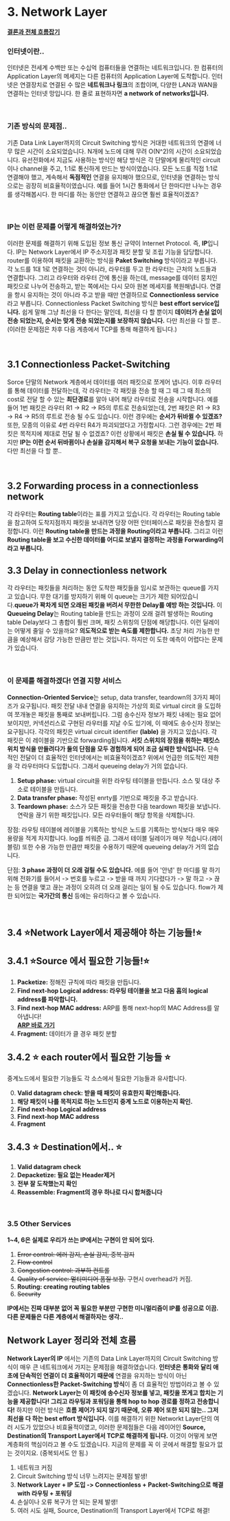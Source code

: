 # 3. Network Layer

**[결론과 전체 흐름잡기](#network-layer-정리와-전체-흐름)**

### 인터넷이란..
인터넷은 전세계 수백만 또는 수십억 컴퓨터들을 연결하는 네트워크입니다. 한 컴퓨터의 Application Layer의 메세지는 다른 컴퓨터의 Application Layer에 도착합니다. 인터넷은 연결장치로 연결된 수 많은 **네트워크나 링크**의 조합이며, 다양한 LAN과 WAN을 연결하는 인터넷 망입니다. 한 줄로 표현하자면 **a network of networks입니다.**        

<br/>

### 기존 방식의 문제점..
기존 Data Link Layer까지의 Circuit Switching 방식은 거대한 네트워크의 연결에 너무 많은 시간이 소요되었습니다. N개에 노드에 대해 무려 O(N^2)의 시간이 소요되었습니다. 유선전화에서 지금도 사용하는 방식인 해당 방식은 각 단말에게 물리적인 circuit이나 channel을 주고, 1:1로 통신하게 만드는 방식이였습니다. 모든 노드를 직접 1:1로 연결해야 했고, 계속해서 **독점적인** 연결을 유지해야 했으므로, 인터넷을 연결하는 방식으로는 굉장히 비효율적이였습니다. 예를 들어 1시간 통화에서 단 한마디만 나누는 경우를 생각해봅시다. 한 마디를 하는 동안만 연결하고 끊으면 훨씬 효율적이겠죠?      

<br/>

### IP는 이런 문제를 어떻게 해결하였는가?
이러한 문제를 해결하기 위해 도입된 정보 통신 규약이 Internet Protocol. 즉, **IP**입니다. IP는 Network Layer에서 IP 주소지정과 패킷 분할 및 조립 기능을 담당합니다. router를 이용하여 패킷을 교환하는 방식을 **Paket Switching** 방식이라고 부릅니다. 각 노드를 1대 1로 연결하는 것이 아니라, 라우터를 두고 한 라우터는 근처의 노드들과 연결합니다. 그리고 라우터와 라우터 간에 통신을 하는데, message를 데이터 뭉치인 패킷으로 나누어 전송하고, 받는 쪽에서는 다시 모아 원본 메세지를 복원해냅니다. 연결을 항시 유지하는 것이 아니라 주고 받을 때만 연결하므로 **Connectionless service**라고 부릅니다. Connectionless Packet Switching 방식은 **best effort service입니다.** 쉽게 말해 그냥 최선을 다 한다는 말인데, 최선을 다 할 뿐이지 **데이터가 손실 없이 전송 되었는지, 순서는 맞게 전송 되었는지를 보장하지 않습니다.** 다만 최선을 다 할 뿐.. (이러한 문제점은 차후 다음 계층에서 TCP를 통해 해결하게 됩니다.)

<br/>

## 3.1 Connectionless Packet-Switching
Sorce 단말의 Network 계층에서 데이터를 여러 패킷으로 쪼게어 냅니다. 이후 라우터를 통해 데이터를 전달하는데, 각 라우터는 각 패킷을 전송 할 때 그 때 그 때 최소의 cost로 전달 할 수 있는 **최단경로**를 알아 내어 해당 라우터로 전송을 시작합니다. 예를 들어 1번 패킷은 라우터 R1 ->  R2 -> R5의 루트로 전송되었는데, 2번 패킷은 R1 -> R3 -> R4 -> R5의 루트로 전송 될 수도 있습니다. 이런 경우에는 **순서가 뒤바뀔 수 있겠죠?** 또한, 모종의 이유로 4번 라우터 R4가 파괴되었다고 가정합시다. 그런 경우에는 2번 패킷은 목적지에 제대로 전달 될 수 없겠죠? 이런 상황에서 패킷은 **손실 될 수 있습니다.** 하지만 **IP는 이런 순서 뒤바뀜이나 손실을 감지해서 복구 요청을 보내는 기능이 없습니다.** 다만 최선을 다 할 뿐.. 


<br/>

## 3.2 Forwarding process in a connectionless network
각 라우터는 **Routing table**이라는 표를 가지고 있습니다. 각 라우터는 Routing table을 참고하여 도착지점까지 패킷을 보내려면 당장 어떤 인터페이스로 패킷을 전송할지 결정합니다. 이런 **Routing table을 만드는 과정을 Routing이라고 부릅니다.** 그리고 이런 **Routing table을 보고 수신한 데이터를 어디로 보낼지 결정하는 과정을 Forwarding이라고 부릅니다.**

## 3.3 Delay in connectionless network
각 라우터는 패킷들을 처리하는 동안 도착한 패킷들을 임시로 보관하는 queue를 가지고 있습니다. 무한 대기를 방지하기 위해 이 queue는 크기가 제한 되어있습니다.**queue가 꽉차게 되면 오래된 패킷을 버려서 무한한 Delay를 예방 하는 것입니다.** 이 **Queueing Delay**는 Routing table을 만드는 과정이 오래 걸려 발생하는 Routing table Delay보다 그 총합이 훨씬 크며, 패킷 스위칭의 단점에 해당합니다. 이런 딜레이는 어떻게 줄일 수 있을까요? **의도적으로 받는 속도를 제한합니다.** 초당 처리 가능한 만큼을 예상해서 감당 가능한 만큼만 받는 것입니다. 하지만 이 도한 예측이 어렵다는 문제가 있습니다.

<br/>

### 이 문제를 해결하겠다! 연결 지향 서비스
**Connection-Oriented Service**는 setup, data transfer, teardown의 3가지 페이즈가 요구됩니다. 패킷 전달 내내 연결을 유지하는 가상의 회로 virtual circit 을 도입하여 쪼개놓은 패킷을 통째로 보내버립니다. 그럼 송수신자 정보가 패킷 내에는 필요 없어 보이지만, 커넥션리스로 구현된 라우터를 지날 수도 있기에, 이 때에도 송수신자 정보는 요구됩니다. 각각의 패킷은 virtual circuit identifier **(lable)** 을 가지고 있습니다. 각 패킷은 이 레이블을 기반으로 forwarding됩니다. **서킷 스위치의 장점을 취하는 패킷스위치 방식을 만들려다가 둘의 단점을 모두 경험하게 되어 조금 실패한 방식입니다.** 단속적인 전달이 더 효율적인 인터넷에서는 비효율적이겠죠? 위에서 언급한 의도적인 제한을 각 라우터마다 도입합니다. 그래서 queueing delay가 거의 없습니다.

1. **Setup phase:** virtual circuit을 위한 라우팅 테이블을 만듭니다. 소스 및 대상 주소로 테이블을 만듭니다.
2. **Data transfer phase:** 작성된 enrty를 기반으로 패킷을 주고 받습니다.
3. **Teardown phase:** 소스가 모든 패킷을 전송한 다음 teardown 패킷을 보냅니다. 연락을 끊기 위한 패킷입니다. 모든 라우터들이 해당 항목을 삭제합니다.

장점: 라우팅 테이블에 레이블을 기록하는 방식은 노드를 기록하는 방식보다 매우 매우 용량을 적게 차지합니다. log를 씌워준 급. 그래서 테이블 딜레이가 매우 적습니다.(레이블링) 또한 수용 가능한 만큼만 패킷을 수용하기 때문에 queueing delay가 거의 없습니다.

단점: **3 phase 과정이 더 오래 걸릴 수도 있습니다.** 에를 들어 '안녕' 한 마디를 말 하기 위해 전화기를 들어서  -> 번호를 누르고 -> 받을 때 까지 기다렸다가 -> 말 하고 -> 끊는 등 연결을 맺고 끊는 과정이 오히려 더 오래 걸리는 일이 될 수도 있습니다. flow가 제한 되어있는 **국가간의 통신** 등에는 유리하다고 볼 수 있습니다.

<br/>

## 3.4 ⭐Network Layer에서 제공해야 하는 기능들!⭐

## 3.4.1 ⭐Source 에서 필요한 기능들!⭐
1. **Packetize:** 정해진 규칙에 따라 패킷을 만듭니다.
2. **Find next-hop Logical address: 라우팅 테이블을 보고 다음 홉의 logical address를 파악합니다.**
3. **Find next-hop MAC address:** ARP를 통해 next-hop의 MAC Address를 알아냅니다!     
**[ARP 바로 가기](https://github.com/binary-ho/TIL-public/blob/main/3%ED%95%99%EB%85%84%201%ED%95%99%EA%B8%B0/Computer%20Network/8.%20ARP.md)**
4. **Fragment:** 데이터가 클 경우 패킷 분할 

## 3.4.2 ⭐ each router에서 필요한 기능들 ⭐
중계노드에서 필요한 기능들도 각 소스에서 필요한 기능들과 유사합니다.

0. **Valid datagram check: 받을 때 패킷이 유효한지 확인해줍니다.** 
1. **해당 패킷이 나를 목적지로 하는 노드인지 중계 노드로 이용하는지 확인.**
2. **Find next-hop Logical address** 
3. **Find next-hop MAC address**
4. **Fragment**

## 3.4.3 ⭐ Destination에서.. ⭐

1. **Valid datagram check** 
2. **Depacketize: 필요 없는 Header제거**
3. **전부 잘 도착했는지 확인**
4. **Reassemble: Fragment의 경우 하나로 다시 합쳐줍니다**

<br/>

### 3.5 Other Services
**1~4, 6은 실제로 우리가 쓰는 IP에서는 구현이 안 되어 있다.**
1. ~~Error control: 에러 감지, 손실 감지, 중복 감지~~
2. ~~Flow control~~
3. ~~Congestion control: 과부하 컨트롤~~
4. ~~Quality of service: 멀티미디어 품질 보장.~~ 구현시 overhead가 커짐.
5. **Routing: creating routing tables**
6. ~~Security~~

**IP에서는 진짜 대부분 없어 꼭 필요한 부분만 구현한 미니멀리즘이 IP를 성공으로 이끔.**
**다른 문제들은 다른 계층에서 해결하자는 생각..**



## Network Layer 정리와 전체 흐름

**Network Layer의 IP** 에서는 기존의 Data Link Layer까지의 Circuit Switching 방식이 매우 큰 네트워크에서 가지는 문제점을 해결하였습니다. **인터넷은 통화와 달리 애초에 단속적인 연결이 더 효율적이기 때문에** 연결을 유지하는 방식이 아닌 **Connectionless한 Packet-Switching 방식**이 좀 더 효율적인 방법이라고 볼 수 있겠습니다. **Network Layer는 이 패킷에 송수신자 정보를 넣고, 패킷을 쪼게고 합치는 기능을 제공합니다! 그리고 라우팅과 포워딩을 통해 hop to hop 경로를 정하고 전송합니다!** 하지만 이런 방식은 **흐름 제어가 되지 않기 때문에, 오류 제어 또한 되지 않는.. 그저 최선을 다 하는 best effort 방식입니다.** 이를 해결하기 위한 Networkt Layer단의 여러 시도가 있었으나 비효율적이였고, 이러한 문제점들은 다음 레이어인 **Source, Destination의 Transport Layer에서 TCP로 해결하게 됩니다.** 이것이 어떻게 보면 계층화의 핵심이라고 볼 수도 있겠습니다. 지금의 문제를 꼭 이 곳에서 해결할 필요가 없는 것이지요. (중복되서도 안 됨.)

1. 네트워크 커짐
2. Circuit Switching 방식 너무 느려지는 문제점 발생!
3. **Network Layer + IP 도입 -> Connectionless + Packet-Switching으로 해결
with 라우팅 + 포워딩**
4. 손실이나 오류 복구가 안 되는 문제 발생!
5. 여러 시도 실패, Source, Destination의 Transport Layer에서 TCP로 해결!



<!---  ### 참조
TCP/IP 프로토콜 <한터에듀> --->

